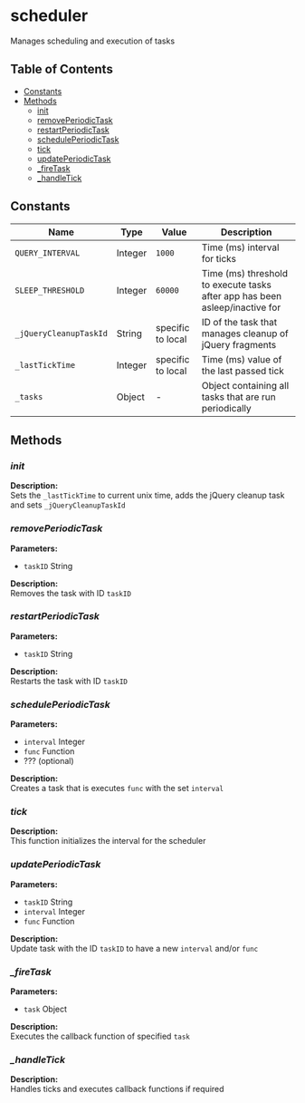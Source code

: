 # scheduler

Manages scheduling and execution of tasks

## Table of Contents

* [Constants](#constants)
* [Methods](#methods)
  * [init](#init)
  * [removePeriodicTask](#removeperiodictask)
  * [restartPeriodicTask](#restartperiodictask)
  * [schedulePeriodicTask](#scheduleperiodictask)
  * [tick](#tick)
  * [updatePeriodicTask](#updateperiodictask)
  * [_fireTask](#_firetask)
  * [_handleTick](#_handletick)

## Constants

| Name | Type | Value | Description |
|------|------|-------|-------------|
| `QUERY_INTERVAL` | Integer | `1000` | Time (ms) interval for ticks |
| `SLEEP_THRESHOLD` | Integer | `60000` | Time (ms) threshold to execute tasks after app has been asleep/inactive for |
| `_jQueryCleanupTaskId` | String | specific to local | ID of the task that manages cleanup of jQuery fragments |
| `_lastTickTime` | Integer | specific to local | Time (ms) value of the last passed tick |
| `_tasks` | Object | - | Object containing all tasks that are run periodically |

## Methods

### _init_

**Description:**  
Sets the `_lastTickTime` to current unix time, adds the jQuery cleanup task and sets `_jQueryCleanupTaskId`

### _removePeriodicTask_

**Parameters:**  
* `taskID` String

**Description:**  
Removes the task with ID `taskID`

### _restartPeriodicTask_

**Parameters:**  
* `taskID` String

**Description:**  
Restarts the task with ID `taskID`

### _schedulePeriodicTask_

**Parameters:**  
* `interval` Integer
* `func` Function
* ??? (optional)

**Description:**  
Creates a task that is executes `func` with the set `interval`

### _tick_

**Description:**  
This function initializes the interval for the scheduler

### _updatePeriodicTask_

**Parameters:**  
* `taskID` String
* `interval` Integer
* `func` Function

**Description:**  
Update task with the ID `taskID` to have a new `interval` and/or `func`

### _\_fireTask_

**Parameters:**  
* `task` Object

**Description:**  
Executes the callback function of specified `task`

### _\_handleTick_

**Description:**  
Handles ticks and executes callback functions if required
